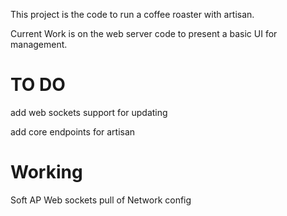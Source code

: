 ﻿This project is the code to run a coffee roaster with artisan.

Current Work is on the web server code to present a basic UI for management.

# TO DO
add web sockets support for updating

add core endpoints for artisan


# Working
Soft AP
Web sockets pull of Network config
